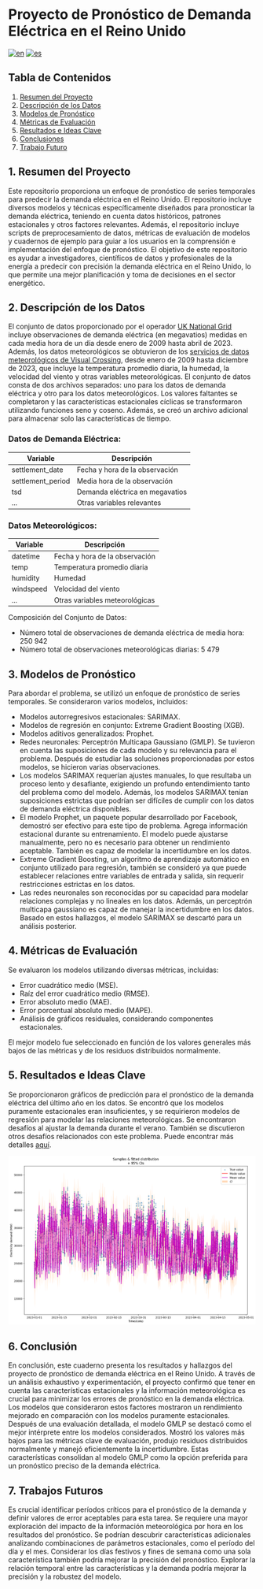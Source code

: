 # Proyecto de Pronóstico de Demanda Eléctrica en el Reino Unido
[![en](https://img.shields.io/badge/lang-en-red.svg)](https://github.com/avillalon-dev/Forecasting.ElectricityDemand.UK/blob/master/README.md)
[![es](https://img.shields.io/badge/lang-es-blue.svg)](https://github.com/avillalon-dev/Forecasting.ElectricityDemand.UK/blob/master/README.es.md)

## Tabla de Contenidos
1. [Resumen del Proyecto](#resumen-del-proyecto)
2. [Descripción de los Datos](#descripcion-de-los-datos)
3. [Modelos de Pronóstico](#modelos-de-pronostico)
4. [Métricas de Evaluación](#metricas-de-evaluacion)
5. [Resultados e Ideas Clave](#resultados-e-ideas-clave)
6. [Conclusiones](#conclusiones)
7. [Trabajo Futuro](#trabajo-futuro)

## 1. Resumen del Proyecto <a name="resumen-del-proyecto"></a>
Este repositorio proporciona un enfoque de pronóstico de series temporales para predecir la demanda eléctrica en el Reino Unido. El repositorio incluye diversos modelos y técnicas específicamente diseñados para pronosticar la demanda eléctrica, teniendo en cuenta datos históricos, patrones estacionales y otros factores relevantes. Además, el repositorio incluye scripts de preprocesamiento de datos, métricas de evaluación de modelos y cuadernos de ejemplo para guiar a los usuarios en la comprensión e implementación del enfoque de pronóstico. El objetivo de este repositorio es ayudar a investigadores, científicos de datos y profesionales de la energía a predecir con precisión la demanda eléctrica en el Reino Unido, lo que permite una mejor planificación y toma de decisiones en el sector energético.

## 2. Descripción de los Datos <a name="descripcion-de-los-datos"></a>
El conjunto de datos proporcionado por el operador [UK National Grid](https://data.nationalgrideso.com) incluye observaciones de demanda eléctrica (en megavatios) medidas en cada media hora de un día desde enero de 2009 hasta abril de 2023. Además, los datos meteorológicos se obtuvieron de los [servicios de datos meteorológicos de Visual Crossing](https://www.visualcrossing.com/weather/weather-data-services), desde enero de 2009 hasta diciembre de 2023, que incluye la temperatura promedio diaria, la humedad, la velocidad del viento y otras variables meteorológicas. 
El conjunto de datos consta de dos archivos separados: uno para los datos de demanda eléctrica y otro para los datos meteorológicos. 
Los valores faltantes se completaron y las características estacionales cíclicas se transformaron utilizando funciones seno y coseno. Además, se creó un archivo adicional para almacenar solo las características de tiempo.

### Datos de Demanda Eléctrica:
| Variable          | Descripción                        |
|-------------------|------------------------------------|
| settlement_date   | Fecha y hora de la observación      |
| settlement_period | Media hora de la observación       |
| tsd               | Demanda eléctrica en megavatios    |
| ...               | Otras variables relevantes         |

### Datos Meteorológicos:
| Variable          | Descripción                        |
|-------------------|------------------------------------|
| datetime          | Fecha y hora de la observación      |
| temp              | Temperatura promedio diaria        |
| humidity          | Humedad                            |
| windspeed         | Velocidad del viento               |
| ...               | Otras variables meteorológicas     |

Composición del Conjunto de Datos:
- Número total de observaciones de demanda eléctrica de media hora: 250 942
- Número total de observaciones meteorológicas diarias: 5 479

## 3. Modelos de Pronóstico <a name="modelos-de-pronostico"></a>
Para abordar el problema, se utilizó un enfoque de pronóstico de series temporales. Se consideraron varios modelos, incluidos:
- Modelos autorregresivos estacionales: SARIMAX.
- Modelos de regresión en conjunto: Extreme Gradient Boosting (XGB).
- Modelos aditivos generalizados: Prophet.
- Redes neuronales: Perceptrón Multicapa Gaussiano (GMLP).
Se tuvieron en cuenta las suposiciones de cada modelo y su relevancia para el problema. Después de estudiar las soluciones proporcionadas por estos modelos, se hicieron varias observaciones.
- Los modelos SARIMAX requerían ajustes manuales, lo que resultaba un proceso lento y desafiante, exigiendo un profundo entendimiento tanto del problema como del modelo. Además, los modelos SARIMAX tenían suposiciones estrictas que podrían ser difíciles de cumplir con los datos de demanda eléctrica disponibles.
- El modelo Prophet, un paquete popular desarrollado por Facebook, demostró ser efectivo para este tipo de problema. Agrega información estacional durante su entrenamiento. El modelo puede ajustarse manualmente, pero no es necesario para obtener un rendimiento aceptable. También es capaz de modelar la incertidumbre en los datos.
- Extreme Gradient Boosting, un algoritmo de aprendizaje automático en conjunto utilizado para regresión, también se consideró ya que puede establecer relaciones entre variables de entrada y salida, sin requerir restricciones estrictas en los datos.
- Las redes neuronales son reconocidas por su capacidad para modelar relaciones complejas y no lineales en los datos. Además, un perceptrón multicapa gaussiano es capaz de manejar la incertidumbre en los datos.
Basado en estos hallazgos, el modelo SARIMAX se descartó para un análisis posterior.

## 4. Métricas de Evaluación <a name="metricas-de-evaluacion"></a>
Se evaluaron los modelos utilizando diversas métricas, incluidas:
- Error cuadrático medio (MSE).
- Raíz del error cuadrático medio (RMSE).
- Error absoluto medio (MAE).
- Error porcentual absoluto medio (MAPE).
- Análisis de gráficos residuales, considerando componentes estacionales.

El mejor modelo fue seleccionado en función de los valores generales más bajos de las métricas y de los residuos distribuidos normalmente.

## 5. Resultados e Ideas Clave <a name="resultados-e-ideas-clave"></a>
Se proporcionaron gráficos de predicción para el pronóstico de la demanda eléctrica del último año en los datos. Se encontró que los modelos puramente estacionales eran insuficientes, y se requirieron modelos de regresión para modelar las relaciones meteorológicas. Se encontraron desafíos al ajustar la demanda durante el verano. También se discutieron otros desafíos relacionados con este problema. Puede encontrar más detalles [aquí](forecast_electricity_demand.html).

![Output](images/forecast_2023.png)

## 6. Conclusión <a name="conclusion"></a>
En conclusión, este cuaderno presenta los resultados y hallazgos del proyecto de pronóstico de demanda eléctrica en el Reino Unido. A través de un análisis exhaustivo y experimentación, el proyecto confirmó que tener en cuenta las características estacionales y la información meteorológica es crucial para minimizar los errores de pronóstico en la demanda eléctrica. Los modelos que consideraron estos factores mostraron un rendimiento mejorado en comparación con los modelos puramente estacionales. Después de una evaluación detallada, el modelo GMLP se destacó como el mejor intérprete entre los modelos considerados. Mostró los valores más bajos para las métricas clave de evaluación, produjo residuos distribuidos normalmente y manejó eficientemente la incertidumbre. Estas características consolidan al modelo GMLP como la opción preferida para un pronóstico preciso de la demanda eléctrica.

## 7. Trabajos Futuros <a name="trabajo-futuro"></a>
Es crucial identificar períodos críticos para el pronóstico de la demanda y definir valores de error aceptables para esta tarea. Se requiere una mayor exploración del impacto de la información meteorológica por hora en los resultados del pronóstico. Se podrían descubrir características adicionales analizando combinaciones de parámetros estacionales, como el período del día y el mes. Considerar los días festivos y fines de semana como una sola característica también podría mejorar la precisión del pronóstico. Explorar la relación temporal entre las características y la demanda podría mejorar la precisión y la robustez del modelo.
